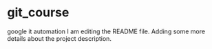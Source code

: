 # git_course
google it automation
I am editing the README file. Adding some more details about the project description.
